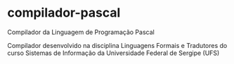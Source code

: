 # compilador-pascal
Compilador da Linguagem de Programação Pascal

Compilador desenvolvido na disciplina Linguagens Formais e Tradutores do curso Sistemas de Informação da Universidade Federal de Sergipe (UFS)



